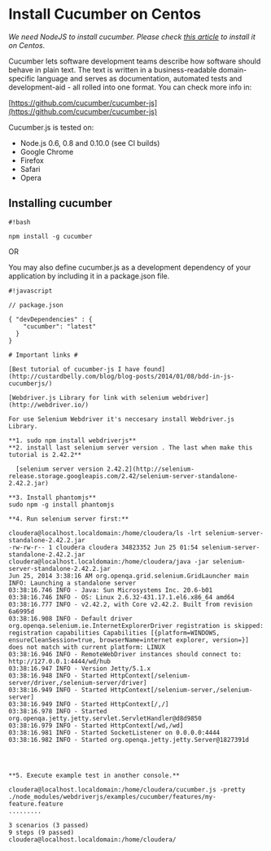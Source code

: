 # Install Cucumber on Centos #

*We need NodeJS to install cucumber. Please check [this article](nodejs) to install it on Centos.*

Cucumber lets software development teams describe how software should behave in plain text. The text is written in a business-readable domain-specific language and serves as documentation, automated tests and development-aid - all rolled into one format. You can check more info in:

[https://github.com/cucumber/cucumber-js](https://github.com/cucumber/cucumber-js)

Cucumber.js is tested on:

* Node.js 0.6, 0.8 and 0.10.0 (see CI builds)
* Google Chrome
* Firefox
* Safari
* Opera

## Installing cucumber ##


```
#!bash

npm install -g cucumber
```


OR

You may also define cucumber.js as a development dependency of your application by including it in a package.json file.



```
#!javascript

// package.json

{ "devDependencies" : {
    "cucumber": "latest"
  }
}

# Important links #

[Best tutorial of cucumber-js I have found] (http://custardbelly.com/blog/blog-posts/2014/01/08/bdd-in-js-cucumberjs/)

[Webdriver.js Library for link with selenium webdriver](http://webdriver.io/)

For use Selenium Webdriver it's neccesary install Webdriver.js Library. 

**1. sudo npm install webdriverjs**
**2. install last selenium server version . The last when make this tutorial is 2.42.2**

  [selenium server version 2.42.2](http://selenium-release.storage.googleapis.com/2.42/selenium-server-standalone-2.42.2.jar)

**3. Install phantomjs** 
sudo npm -g install phantomjs

**4. Run selenium server first:**

cloudera@localhost.localdomain:/home/cloudera/ls -lrt selenium-server-standalone-2.42.2.jar 
-rw-rw-r-- 1 cloudera cloudera 34823352 Jun 25 01:54 selenium-server-standalone-2.42.2.jar
cloudera@localhost.localdomain:/home/cloudera/java -jar selenium-server-standalone-2.42.2.jar 
Jun 25, 2014 3:38:16 AM org.openqa.grid.selenium.GridLauncher main
INFO: Launching a standalone server
03:38:16.746 INFO - Java: Sun Microsystems Inc. 20.6-b01
03:38:16.746 INFO - OS: Linux 2.6.32-431.17.1.el6.x86_64 amd64
03:38:16.777 INFO - v2.42.2, with Core v2.42.2. Built from revision 6a6995d
03:38:16.908 INFO - Default driver org.openqa.selenium.ie.InternetExplorerDriver registration is skipped: registration capabilities Capabilities [{platform=WINDOWS, ensureCleanSession=true, browserName=internet explorer, version=}] does not match with current platform: LINUX
03:38:16.946 INFO - RemoteWebDriver instances should connect to: http://127.0.0.1:4444/wd/hub
03:38:16.947 INFO - Version Jetty/5.1.x
03:38:16.948 INFO - Started HttpContext[/selenium-server/driver,/selenium-server/driver]
03:38:16.949 INFO - Started HttpContext[/selenium-server,/selenium-server]
03:38:16.949 INFO - Started HttpContext[/,/]
03:38:16.978 INFO - Started org.openqa.jetty.jetty.servlet.ServletHandler@d8d9850
03:38:16.979 INFO - Started HttpContext[/wd,/wd]
03:38:16.981 INFO - Started SocketListener on 0.0.0.0:4444
03:38:16.982 INFO - Started org.openqa.jetty.jetty.Server@1827391d




**5. Execute example test in another console.** 

cloudera@localhost.localdomain:/home/cloudera/cucumber.js -pretty ./node_modules/webdriverjs/examples/cucumber/features/my-feature.feature 
.........

3 scenarios (3 passed)
9 steps (9 passed)
cloudera@localhost.localdomain:/home/cloudera/
